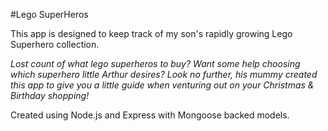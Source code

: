 #Lego SuperHeros

This app is designed to keep track of my son's rapidly growing Lego Superhero collection.

*Lost count of what lego superheros to buy? Want some help choosing which superhero little Arthur desires? Look no further, his mummy created this app to give you a little guide when venturing out on your Christmas & Birthday shopping!*

Created using Node.js and Express with Mongoose backed models.